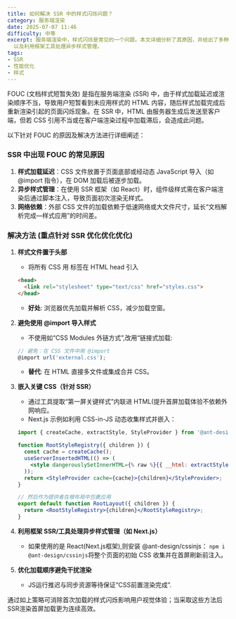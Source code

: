 ```yaml
---
title: 如何解决 SSR 中的样式闪烁问题？
category: 服务端渲染
date: 2025-07-07 11:46
difficulty: 中等
excerpt: 服务端渲染中，样式闪烁是常见的一个问题。本文详细分析了其原因，并给出了多种解决方案，如将 CSS 置于头部、避免使用 @import、嵌入关键 CSS
  以及利用框架工具处理异步样式管理。
tags:
- SSR
- 性能优化
- 样式
---
```

FOUC (文档样式短暂失效) 是指在服务端渲染 (SSR) 中，由于样式加载延迟或渲染顺序不当，导致用户短暂看到未应用样式的 HTML 内容，随后样式加载完成后重新渲染引起的页面闪烁现象。在 SSR 中，HTML 由服务器生成后发送至客户端，但若 CSS 引用不当或在客户端渲染过程中加载滞后，会造成此问题。

以下针对 FOUC 的原因及解决方法进行详细阐述：

### SSR 中出现 FOUC 的常见原因
1. **样式加载延迟**：CSS 文件放置于页面底部或经动态 JavaScript 导入（如 @import 指令），在 DOM 加载后被逐步加载。
2. **异步样式管理**：在使用 SSR 框架（如 React）时，组件级样式需在客户端渲染后通过脚本注入，导致页面初次渲染无样式。
3. **网络依赖**：外部 CSS 文件的加载依赖于低速网络或大文件尺寸，延长“文档解析完成—样式应用”的时间差。

### 解决方法 (重点针对 SSR 优化优化优化)
1. **样式文件置于头部**
   - 将所有 CSS 用 <link> 标签在 HTML head 引入
   
   ```html
   <head>
     <link rel="stylesheet" type="text/css" href="styles.css">
   </head>
   ```
   - **好处**: 浏览器优先加载并解析 CSS，减少加载空窗。

2. **避免使用 @import 导入样式**
   - 不使用如“CSS Modules 外链方式”,改用“链接式加载:
   
   ```js
   // 避免：在 CSS 文件中用 @import
   @import url('external.css');
   ```
   - **替代**: 在 HTML <link> 直接多文件或集成合并 CSS。

3. **嵌入关键 CSS（针对 SSR）**
   - 通过工具提取“第一屏关键样式”内联进 HTML(提升首屏加载体验不依赖外网响应。
   - Next.js 示例如利用 CSS-in-JS 动态收集样式并嵌入：
   
   ```jsx
   import { createCache, extractStyle, StyleProvider } from '@ant-design/cssinjs';
   
   function RootStyleRegistry({ children }) {
     const cache = createCache();
     useServerInsertedHTML(() => (
       <style dangerouslySetInnerHTML={% raw %}{{ __html: extractStyle(cache)}}{% endraw %} />
     ));
     return <StyleProvider cache={cache}>{children}</StyleProvider>;
   }
   
   // 然后作为提供者在根布局中包裹应用
   export default function RootLayout({ children }) {
     return <RootStyleRegistry>{children}</RootStyleRegistry>;
   }
   ```
4. **利用框架 SSR/工具处理异步样式管理（如 Next.js）**  
   - 如果使用的是 React(Next.js框架),则安装 @ant-design/cssinjs： `npm i @ant-design/cssinjs`将整个页面的初始 CSS 收集并在首屏刷新前注入。
5. **优化加载顺序避免干扰渲染**  
   - JS运行推迟与同步资源等待保证“CSS前置渲染完成”.

通过如上策略可消除首次加载的样式闪烁影响用户视觉体验；当采取这些方法后 SSR渲染首屏加载更为连续高效。
